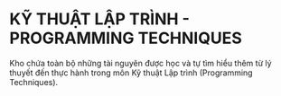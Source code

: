 # KỸ THUẬT LẬP TRÌNH - PROGRAMMING TECHNIQUES
Kho chứa toàn bộ những tài nguyên được học và tự tìm hiểu thêm từ lý thuyết đến thực hành trong môn Kỹ thuật Lập trình (Programming Techniques).
